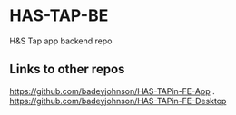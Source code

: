 # HAS-TAP-BE
H&amp;S Tap app backend repo

## Links to other repos
https://github.com/badeyjohnson/HAS-TAPin-FE-App . 
https://github.com/badeyjohnson/HAS-TAPin-FE-Desktop
